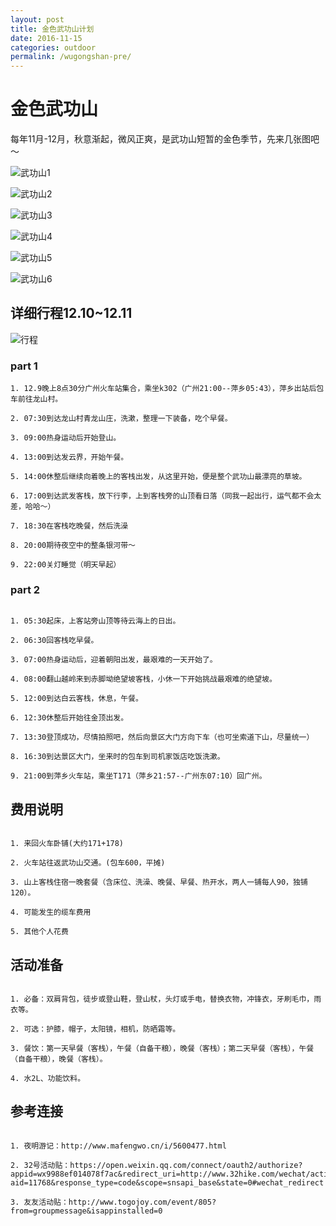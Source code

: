```yaml
---
layout: post
title: 金色武功山计划
date: 2016-11-15
categories: outdoor
permalink: /wugongshan-pre/
---
```


# 金色武功山

每年11月-12月，秋意渐起，微风正爽，是武功山短暂的金色季节，先来几张图吧～

![武功山1](http://7xt7qw.com1.z0.glb.clouddn.com/wugongshan/pre1.jpg)  

![武功山2](http://7xt7qw.com1.z0.glb.clouddn.com/wugongshan/pre2.jpg)  

![武功山3](http://7xt7qw.com1.z0.glb.clouddn.com/wugongshan/pre3.jpg)  

![武功山4](http://7xt7qw.com1.z0.glb.clouddn.com/wugongshan/pre4.jpg)  

![武功山5](http://7xt7qw.com1.z0.glb.clouddn.com/wugongshan/pre5.jpg)  

![武功山6](http://7xt7qw.com1.z0.glb.clouddn.com/wugongshan/pre6.jpg)

## 详细行程12.10~12.11

![行程](http://7xt7qw.com1.z0.glb.clouddn.com/wugongshan/pre7.jpg)

### part 1

```  
1. 12.9晚上8点30分广州火车站集合，乘坐k302（广州21:00--萍乡05:43），萍乡出站后包车前往龙山村。

2. 07:30到达龙山村青龙山庄，洗漱，整理一下装备，吃个早餐。

3. 09:00热身运动后开始登山。

4. 13:00到达发云界，开始午餐。

5. 14:00休整后继续向着晚上的客栈出发，从这里开始，便是整个武功山最漂亮的草坡。

6. 17:00到达武发客栈，放下行李，上到客栈旁的山顶看日落（同我一起出行，运气都不会太差，哈哈～）

7. 18:30在客栈吃晚餐，然后洗澡

8. 20:00期待夜空中的整条银河带～

9. 22:00关灯睡觉（明天早起）

```

### part 2

```

1. 05:30起床，上客站旁山顶等待云海上的日出。

2. 06:30回客栈吃早餐。

3. 07:00热身运动后，迎着朝阳出发，最艰难的一天开始了。

4. 08:00翻山越岭来到赤脚坳绝望坡客栈，小休一下开始挑战最艰难的绝望坡。

5. 12:00到达白云客栈，休息，午餐。

6. 12:30休整后开始往金顶出发。

7. 13:30登顶成功，尽情拍照吧，然后向景区大门方向下车（也可坐索道下山，尽量统一）

8. 16:30到达景区大门，坐来时的包车到司机家饭店吃饭洗漱。

9. 21:00到萍乡火车站，乘坐T171（萍乡21:57--广州东07:10）回广州。

```

## 费用说明

```

1. 来回火车卧铺(大约171+178)

2. 火车站往返武功山交通。(包车600，平摊)

3. 山上客栈住宿一晚套餐（含床位、洗澡、晚餐、早餐、热开水，两人一铺每人90，独铺120）。

4. 可能发生的缆车费用

5. 其他个人花费

```

## 活动准备

```

1. 必备：双肩背包，徒步或登山鞋，登山杖，头灯或手电，替换衣物，冲锋衣，牙刷毛巾，雨衣等。

2. 可选：护膝，帽子，太阳镜，相机，防晒霜等。

3. 餐饮：第一天早餐（客栈），午餐（自备干粮），晚餐（客栈）；第二天早餐（客栈），午餐（自备干粮），晚餐（客栈）。

4. 水2L、功能饮料。

```

## 参考连接

```

1. 夜明游记：http://www.mafengwo.cn/i/5600477.html

2. 32号活动贴：https://open.weixin.qq.com/connect/oauth2/authorize?appid=wx9988ef014078f7ac&redirect_uri=http://www.32hike.com/wechat/activity/index/0/m19?aid=11768&response_type=code&scope=snsapi_base&state=0#wechat_redirect

3. 友友活动贴：http://www.togojoy.com/event/805?from=groupmessage&isappinstalled=0

```




